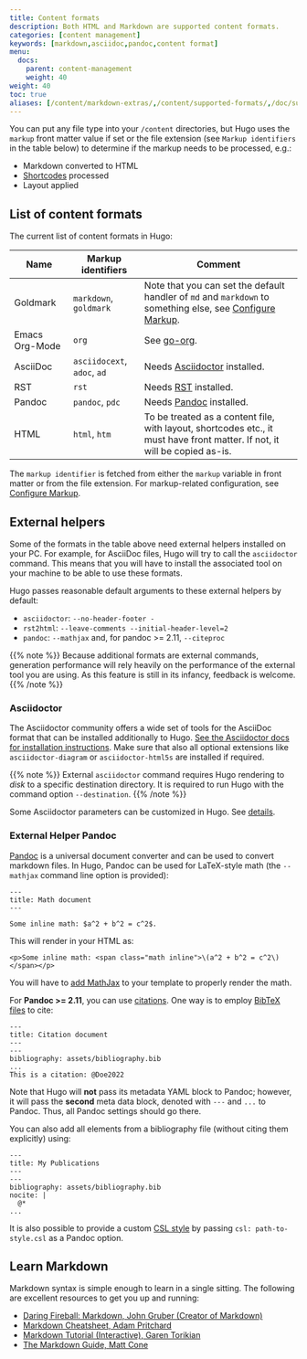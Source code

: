 ```yaml
---
title: Content formats
description: Both HTML and Markdown are supported content formats.
categories: [content management]
keywords: [markdown,asciidoc,pandoc,content format]
menu:
  docs:
    parent: content-management
    weight: 40
weight: 40
toc: true
aliases: [/content/markdown-extras/,/content/supported-formats/,/doc/supported-formats/]
---
```


You can put any file type into your `/content` directories, but Hugo uses the `markup` front matter value if set or the file extension (see `Markup identifiers` in the table below) to determine if the markup needs to be processed, e.g.:

* Markdown converted to HTML
* [Shortcodes](/content-management/shortcodes/) processed
* Layout applied

## List of content formats

The current list of content formats in Hugo:

| Name  | Markup identifiers | Comment |
| ------------- | ------------- |-------------|
| Goldmark  | `markdown`, `goldmark`  |Note that you can set the default handler of `md` and `markdown` to something else, see [Configure Markup](/getting-started/configuration-markup/).|
|Emacs Org-Mode|`org`|See [go-org](https://github.com/niklasfasching/go-org).|
|AsciiDoc|`asciidocext`, `adoc`, `ad`|Needs [Asciidoctor][ascii] installed.|
|RST|`rst`|Needs [RST](https://docutils.sourceforge.io/rst.html) installed.|
|Pandoc|`pandoc`, `pdc`|Needs [Pandoc](https://www.pandoc.org/) installed.|
|HTML|`html`, `htm`|To be treated as a content file, with layout, shortcodes etc., it must have front matter. If not, it will be copied as-is.|

The `markup identifier` is fetched from either the `markup` variable in front matter or from the file extension. For markup-related configuration, see [Configure Markup](/getting-started/configuration-markup/).

## External helpers

Some of the formats in the table above need external helpers installed on your PC. For example, for AsciiDoc files,
Hugo will try to call the `asciidoctor` command. This means that you will have to install the associated
tool on your machine to be able to use these formats.

Hugo passes reasonable default arguments to these external helpers by default:

- `asciidoctor`: `--no-header-footer -`
- `rst2html`: `--leave-comments --initial-header-level=2`
- `pandoc`: `--mathjax` and, for pandoc >= 2.11, `--citeproc`

{{% note %}}
Because additional formats are external commands, generation performance will rely heavily on the performance of the external tool you are using. As this feature is still in its infancy, feedback is welcome.
{{% /note %}}

### Asciidoctor

The Asciidoctor community offers a wide set of tools for the AsciiDoc format that can be installed additionally to Hugo.
[See the Asciidoctor docs for installation instructions](https://asciidoctor.org/docs/install-toolchain/). Make sure that also all
optional extensions like `asciidoctor-diagram` or `asciidoctor-html5s` are installed if required.

{{% note %}}
External `asciidoctor` command requires Hugo rendering to _disk_ to a specific destination directory. It is required to run Hugo with the command option `--destination`.
{{% /note %}}

Some Asciidoctor parameters can be customized in Hugo. See&nbsp;[details].

[details]: /getting-started/configuration-markup/#asciidoc

### External Helper Pandoc

[Pandoc](https://pandoc.org) is a universal document converter and can be used to convert markdown files.
In Hugo, Pandoc can be used for LaTeX-style math (the `--mathjax` command line option is provided):

```
---
title: Math document
---

Some inline math: $a^2 + b^2 = c^2$.
```

This will render in your HTML as:

```
<p>Some inline math: <span class="math inline">\(a^2 + b^2 = c^2\)</span></p>
```
You will have to [add MathJax](https://www.mathjax.org/#gettingstarted) to your template to properly render the math.

For **Pandoc >= 2.11**, you can use [citations](https://pandoc.org/MANUAL.html#extension-citations).
One way is to employ [BibTeX files](https://en.wikibooks.org/wiki/LaTeX/Bibliography_Management#BibTeX) to cite:

```
---
title: Citation document
---
---
bibliography: assets/bibliography.bib
...
This is a citation: @Doe2022
```

Note that Hugo will **not** pass its metadata YAML block to Pandoc; however, it will pass the **second** meta data block, denoted with `---` and `...` to Pandoc.
Thus, all Pandoc settings should go there.

You can also add all elements from a bibliography file (without citing them explicitly) using:

```
---
title: My Publications
---
---
bibliography: assets/bibliography.bib
nocite: |
  @*
...
```

It is also possible to provide a custom [CSL style](https://citationstyles.org/authors/) by passing `csl: path-to-style.csl` as a Pandoc option.


## Learn Markdown

Markdown syntax is simple enough to learn in a single sitting. The following are excellent resources to get you up and running:

* [Daring Fireball: Markdown, John Gruber (Creator of Markdown)][fireball]
* [Markdown Cheatsheet, Adam Pritchard][mdcheatsheet]
* [Markdown Tutorial (Interactive), Garen Torikian][mdtutorial]
* [The Markdown Guide, Matt Cone][mdguide]

[ascii]: https://asciidoctor.org/
[config]: /getting-started/configuration/
[developer tools]: /tools/
[fireball]: https://daringfireball.net/projects/markdown/
[gfmtasks]: https://guides.github.com/features/mastering-markdown/#syntax
[helperssource]: https://github.com/gohugoio/hugo/blob/77c60a3440806067109347d04eb5368b65ea0fe8/helpers/general.go#L65
[hl]: /content-management/syntax-highlighting/
[hlsc]: /content-management/shortcodes/#highlight
[hugocss]: /css/style.css
[ietf]: https://tools.ietf.org/html/
[mathjaxdocs]: https://docs.mathjax.org/en/latest/
[mdcheatsheet]: https://github.com/adam-p/markdown-here/wiki/Markdown-Cheatsheet
[mdguide]: https://www.markdownguide.org/
[mdtutorial]: https://www.markdowntutorial.com/
[org]: https://orgmode.org/
[pandoc]: https://www.pandoc.org/
[rest]: https://docutils.sourceforge.io/rst.html
[sc]: /content-management/shortcodes/
[sct]: /templates/shortcode-templates/

